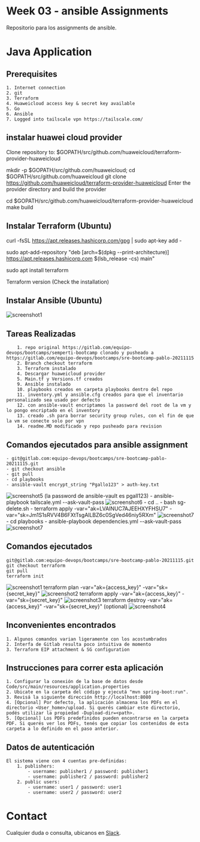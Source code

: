 # Week 03 - ansible Assignments
Repositorio para los assignments de ansible.

# Java Application

## Prerequisites

	1. Internet connection
	2. git
	3. Terraform
	4. Huaweicloud access key & secret key available
	5. Go
	6. Ansible
	7. Logged into tailscale vpn https://tailscale.com/

## instalar huawei cloud provider
Clone repository to: $GOPATH/src/github.com/huaweicloud/terraform-provider-huaweicloud

mkdir -p $GOPATH/src/github.com/huaweicloud; cd $GOPATH/src/github.com/huaweicloud
git clone https://github.com/huaweicloud/terraform-provider-huaweicloud
Enter the provider directory and build the provider

cd $GOPATH/src/github.com/huaweicloud/terraform-provider-huaweicloud
make build

## Instalar Terraform (Ubuntu)
curl -fsSL https://apt.releases.hashicorp.com/gpg | sudo apt-key add -

sudo apt-add-repository "deb [arch=$(dpkg --print-architecture)] https://apt.releases.hashicorp.com $(lsb_release -cs) main"

sudo apt install terraform

Terraform version (Check the installation)

## Instalar Ansible (Ubuntu)

![screenshot1](./Screens/ansible.png)

## Tareas Realizadas
```
	1. repo original https://gitlab.com/equipo-devops/bootcamps/semperti-bootcamp clonado y pusheado a https://gitlab.com/equipo-devops/bootcamps/sre-bootcamp-pablo-20211115	
	2. Branch checkout terraform
	3. Terraform instalado
	4. Descargar huaweicloud provider
	5. Main.tf y Versions.tf creados
	9. Ansible instalado 
	10. playbooks creados en carpeta playbooks dentro del repo
	11. inventory.yml y ansible.cfg creados para que el inventario personalizado sea usado por defecto
	12. con ansible-vault encriptamos la password del root de la vm y lo pongo encriptado en el inventory
	13. creado .sh para borrar security group rules, con el fin de que la vm se conecte solo por vpn
	14. readme.MD modificado y repo pusheado para revision
```
## Comandos ejecutados para ansible assignment

	- git@gitlab.com:equipo-devops/bootcamps/sre-bootcamp-pablo-20211115.git
	- git checkout ansible
	- git pull
	- cd playbooks
	- ansible-vault encrypt_string "Pgallo123" > auth-key.txt
![screenshot5](./Screens/vault.png) 
	(la password de ansible-vault es pgall123)
	- ansible-playbook tailscale.yml --ask-vault-pass
![screenshot6](./Screens/tailscale.png)
	- cd ..
	- bash sg-delete.sh
	- terraform apply -var="ak=LVAINUC7AJEEHXYFHSU7" -var="sk=Jm1S1sRVV4B6FXtTsgAlLBZ6c0SgVed46niy5RXm"
![screenshot7](./Screens/sgs-destroyed.png)
	- cd playbooks
	- ansible-playbook dependencies.yml --ask-vault-pass
![screenshot7](./Screens/dependencies.png)

## Comandos ejecutados

	git@gitlab.com:equipo-devops/bootcamps/sre-bootcamp-pablo-20211115.git
	git checkout terraform
	git pull
	terraform init
![screenshot1](./Screens/terraform-init.png)
	terraform plan -var="ak={access_key}" -var="sk={secret_key}"
![screenshot2](./Screens/terraform-plan.png)
	terraform apply -var="ak={access_key}" -var="sk={secret_key}"
![screenshot3](./Screens/apply.png)
	terraform destroy -var="ak={access_key}" -var="sk={secret_key}" (optional)
![screenshot4](./Screens/terraform-destroy.png)


## Inconvenientes encontrados

	1. Algunos comandos varian ligeramente con los acostumbrados
	2. Interfa de Gitlab resulta poco intuitiva de momento
	3. Terraform EIP attachment & SG configuration

## Instrucciones para correr esta aplicación

	1. Configurar la conexión de la base de datos desde Code/src/main/resources/application.properties
	2. Ubicate en la carpeta del código y ejecutá "mvn spring-boot:run".
	3. Revisá la siguiente dirección http://localhost:8080
	4. [Opcional] Por defecto, la aplicación almacena los PDFs en el directorio <User_home>/upload. Si querés cambiar este directorio, podés utilizar la propiedad -Dupload-dir=<path>.
	5. [Opcional] Los PDFs predefinidos pueden encontrarse en la carpeta PDF. Si querés ver los PDFs, tenés que copiar los contenidos de esta carpeta a lo definido en el paso anterior.

## Datos de autenticación

	El sistema viene con 4 cuentas pre-definidas:
		1. publishers:
			- username: publisher1 / password: publisher1
			- username: publisher2 / password: publisher2
		2. public users:
			- username: user1 / password: user1
			- username: user2 / password: user2
            
# Contact

Cualquier duda o consulta, ubicanos en [Slack](https://semperti.slack.com).

